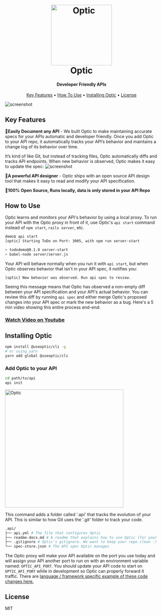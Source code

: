 
<h1 align="center">
  <br>
  <a href="https://useoptic.com"><img src="https://raw.githubusercontent.com/opticdev/optic/develop/optic-png.png" alt="Optic" width="200"></a>
  <br>
  Optic
  <br>
</h1>

<h4 align="center">Developer Friendly APIs</h4>

<p align="center">

</p>

<p align="center">
  <a href="#key-features">Key Features</a> •
  <a href="#how-to-use">How To Use</a> •
  <a href="#installing-optic">Installing Optic</a> •
  <a href="#license">License</a>
</p>

![screenshot](https://raw.githubusercontent.com/opticdev/optic/develop/webapp/public/netlify.png)

## Key Features
📝**Easily Document any API** - We built Optic to make maintaining accurate specs for your APIs automatic and developer friendly. Once you add Optic to your API repo, it automatically tracks your API’s behavior and maintains a change log of its behavior over time.

It’s kind of like Git, but instead of tracking files, Optic automatically diffs and tracks API endpoints. When new behavior is observed, Optic makes it easy to update the spec: 
![screenshot](https://raw.githubusercontent.com/opticdev/optic/develop/webapp/public/changes.png)

🎨**A powerful API designer** - Optic ships with an open source API design tool that makes it easy to read and modify your API specification. 

👋**100% Open Source, Runs locally, data is only stored in your API Repo**

## How to Use
Optic learns and monitors your API's behavior by using a local proxy. To run your API with the Optic proxy in front of it, use Optic's `api start` command instead of `npm start`, `rails server`, etc. 

```bash
demo$ api start
[optic] Starting ToDo on Port: 3005, with npm run server-start

> tododemo@0.1.0 server-start 
> babel-node server/server.js
```
Your API will behave normally when you run it with `api start`, but when Optic observes behavior that isn't in your API spec, it notifies you:
```bash
[optic] New behavior was observed. Run api spec to review.
```
Seeing this message means that Optic has observed a non-empty diff between your API specification and your API's actual behavior. You can review this diff by running `api spec` and either merge Optic's proposed changes into your API spec or mark the new behavior as a bug. Here's a 5 min video showing this entire process end-end:
### [Watch Video on Youtube](https://www.youtube-nocookie.com/embed/WjC4Fqyyi5E)

## Installing Optic
```bash
npm install @useoptic/cli -g
# or using yarn
yarn add global @useoptic/cli
```
### Add Optic to your API

```bash
cd path/to/api
api init
```
<img src="https://dashboard.useoptic.com/init.svg" alt="Optic" width="390">

This command adds a folder called '.api' that tracks the evolution of your API. This is similar to how Git uses the '.git' folder to track your code.

```bash
.api/
├── api.yml # The file that configures Optic
├── readme-docs.md # A readme that explains how to use Optic (for your teammates)
├── .gitignore # Optic's gitignore. We want to keep your repo clean :) 
└── spec-store.json # The API spec Optic manages
```

The Optic proxy will make your API available on the port you use today and will assign your API another port to run on with an environment variable named: `OPTIC_API_PORT`. You should update your API code to start on `OPTIC_API_PORT` while in development so Optic can properly forward it traffic. There are [language / framework specific example of these code changes here.](https://dashboard.useoptic.com) 

## License 
MIT
